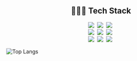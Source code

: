 <!--내용 부분-->
<h2 align="center">👨🏻‍💻 Tech Stack </h3>

<div align="center">
  <img src="https://img.shields.io/badge/swift-F05138.svg?style=for-the-badge&logo=swift&logoColor=white" />&nbsp
  <img src="https://img.shields.io/badge/react-20232a.svg?style=for-the-badge&logo=react&logoColor=61DAFB" />&nbsp
  <img src="https://img.shields.io/badge/react_native-20232a.svg?style=for-the-badge&logo=react&logoColor=61DAFB" />&nbsp
</div>

<div align="center">
  <img src="https://img.shields.io/badge/typescript-3178C6.svg?style=for-the-badge&logo=typescript&logoColor=white" />&nbsp
  <img src="https://img.shields.io/badge/javascript-F7DF1E.svg?style=for-the-badge&logo=javascript&logoColor=20232a" />&nbsp
  <img src="https://img.shields.io/badge/solidity-363636.svg?style=for-the-badge&logo=solidity&logoColor=white" />&nbsp
</div>

<div align="center">
  <img src="https://img.shields.io/badge/next.js-000000.svg?style=for-the-badge&logo=next.js&logoColor=white" />&nbsp
  <img src="https://img.shields.io/badge/react_query-FF4154.svg?style=for-the-badge&logo=reactquery&logoColor=white" />&nbsp
  <img src="https://img.shields.io/badge/web3.js-F16822.svg?style=for-the-badge&logo=web3.js&logoColor=white" />&nbsp
</div>


![Top Langs](https://github-readme-stats.vercel.app/api/top-langs/?username=doyunnn)

